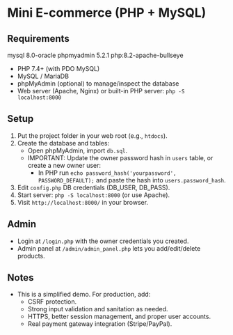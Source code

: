# Mini E-commerce (PHP + MySQL)

## Requirements
  mysql                           8.0-oracle
  phpmyadmin                      5.2.1
  php:8.2-apache-bullseye
- PHP 7.4+ (with PDO MySQL)
- MySQL / MariaDB
- phpMyAdmin (optional) to manage/inspect the database
- Web server (Apache, Nginx) or built-in PHP server: `php -S localhost:8000`

## Setup
1. Put the project folder in your web root (e.g., `htdocs`).
2. Create the database and tables:
   - Open phpMyAdmin, import `db.sql`.
   - IMPORTANT: Update the owner password hash in `users` table, or create a new owner user:
     - In PHP run `echo password_hash('yourpassword', PASSWORD_DEFAULT);` and paste the hash into `users.password_hash`.
3. Edit `config.php` DB credentials (DB_USER, DB_PASS).
4. Start server: `php -S localhost:8000` (or use Apache).
5. Visit `http://localhost:8000/` in your browser.

## Admin
- Login at `/login.php` with the owner credentials you created.
- Admin panel at `/admin/admin_panel.php` lets you add/edit/delete products.

## Notes
- This is a simplified demo. For production, add:
  - CSRF protection.
  - Strong input validation and sanitation as needed.
  - HTTPS, better session management, and proper user accounts.
  - Real payment gateway integration (Stripe/PayPal).
